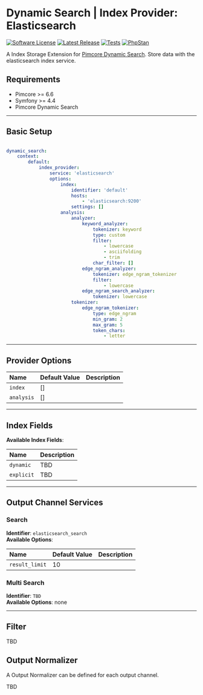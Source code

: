 # Dynamic Search | Index Provider: Elasticsearch

[![Software License](https://img.shields.io/badge/license-GPLv3-brightgreen.svg?style=flat-square)](LICENSE.md)
[![Latest Release](https://img.shields.io/packagist/v/dachcom-digital/pimcore-dynamic-search-index-provider-elasticsearch.svg?style=flat-square)](https://packagist.org/packages/dachcom-digital/pimcore-dynamic-search-index-provider-elasticsearch)
[![Tests](https://img.shields.io/github/workflow/status/dachcom-digital/pimcore-dynamic-search-index-provider-elasticsearch/Codeception?style=flat-square&logo=github&label=codeception)](https://github.com/dachcom-digital/pimcore-dynamic-search-index-provider-elasticsearch/actions?query=workflow%3A%22Codeception%22)
[![PhpStan](https://img.shields.io/github/workflow/status/dachcom-digital/pimcore-dynamic-search-index-provider-elasticsearch/PHP%20Stan?style=flat-square&logo=github&label=phpstan%20level%202)](https://github.com/dachcom-digital/pimcore-dynamic-search-index-provider-elasticsearch/actions?query=workflow%3A%22PHP%20Stan%22)

A Index Storage Extension for [Pimcore Dynamic Search](https://github.com/dachcom-digital/pimcore-dynamic-search). Store data with the elasticsearch index service.

## Requirements
- Pimcore >= 6.6
- Symfony >= 4.4
- Pimcore Dynamic Search

***

## Basic Setup

```yaml

dynamic_search:
    context:
        default:
            index_provider:
                service: 'elasticsearch'
                options:
                    index:
                        identifier: 'default'
                        hosts:
                            - 'elasticsearch:9200'
                        settings: []
                    analysis:
                        analyzer:
                            keyword_analyzer:
                                tokenizer: keyword
                                type: custom
                                filter:
                                    - lowercase
                                    - asciifolding
                                    - trim
                                char_filter: []
                            edge_ngram_analyzer:
                                tokenizer: edge_ngram_tokenizer
                                filter:
                                    - lowercase
                            edge_ngram_search_analyzer:
                                tokenizer: lowercase
                        tokenizer:
                            edge_ngram_tokenizer:
                                type: edge_ngram
                                min_gram: 2
                                max_gram: 5
                                token_chars:
                                    - letter
```

***

## Provider Options

| Name                                 | Default Value          | Description |
|:-------------------------------------|:-----------------------|:------------|
|`index`                               | []                     |             |
|`analysis`                            | []                     |             |

***

## Index Fields
**Available Index Fields**:   

| Name              | Description |
|:------------------|:------------|
|`dynamic`           | TBD |
|`explicit`          | TBD |

***

## Output Channel Services

### Search
**Identifier**: `elasticsearch_search`   
**Available Options**:   

| Name                             | Default Value | Description |
|:---------------------------------|:--------------|:------------|
|`result_limit`                    | 10            |             |

### Multi Search
**Identifier**: `TBD`   
**Available Options**: none

***

## Filter
TBD

## Output Normalizer
A Output Normalizer can be defined for each output channel.

TBD